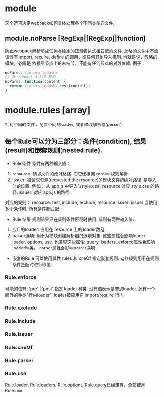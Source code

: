 # module
这个选项决定webpack如何具体处理各个不同类型的文件.

## module.noParse [RegExp|[RegExp]|function]
防止webpack解析那些任何与给定的正则表达式相匹配的文件.
忽略的文件中不应该含有 import, require, define 的调用，或任何其他导入机制.
也就是说，忽略的模块，必需是 依赖图节点上的末枝节，不能有任何形式的对外依赖.
例子：
```js
noParse: /jquery|lodash/
// 从 webpack 3.0.0 开始
noParse: function(content) {
  return /jquery|lodash/.test(content);
}
```

# module.rules [array]
针对不同的文件，配置不同的loader, 或者修改解析器(parser)
## 每个Rule可以分为三部分：条件(condition), 结果(result)和嵌套规则(nested rule).
* Rule 条件
条件有两种输入值：
1. resource: 请求文件的绝对路径. 它已经根据 resolve规则解析.
2. issuer: 被请求资源(requested the resource)的模块文件的绝对路径. 是导入时的位置.
例如：
从 app.js 中导入'./style.css',
resource 对应 style.css 的路径.
issuer: 对应 app.js 的路径.

对应的规则：
resource: test, include, exclude, resource
issuer: issuer
当使用多个条件时, 所有条件都匹配.

* Rule 结果
规则结果只在规则条件匹配时使用.
规则有两种输入值:
1. 应用的loader: 应用在 resource 上的 loader数组.
2. parser选项: 用于为模块创建解析器的选项对象.
这些属性会影响loader: loader, options, use.
也兼容这些属性: query, loaders.
enforce属性会影响loader种类。
parser属性会影响parser选项.

* 嵌套的Rule
可以使用属性 rules 和 oneOf 指定嵌套规则.
这些规则用于在规则条件匹配时进行取值.


### Rule.enforce
可能的值有: 'pre' | 'post'
指定 loader 种类. 没有值表示是普通loader.
还有一个额外的种类"行内loader", loader被应用在 import/require 行内.




### Rule.exclude
### Rule.include
### Rule.issuer

### Rule.oneOf
### Rule.parser



### Rule.use 
Rule.loader, Rule.loaders, Rule.options, Rule.query已经废弃，全部使用Rule.use.


